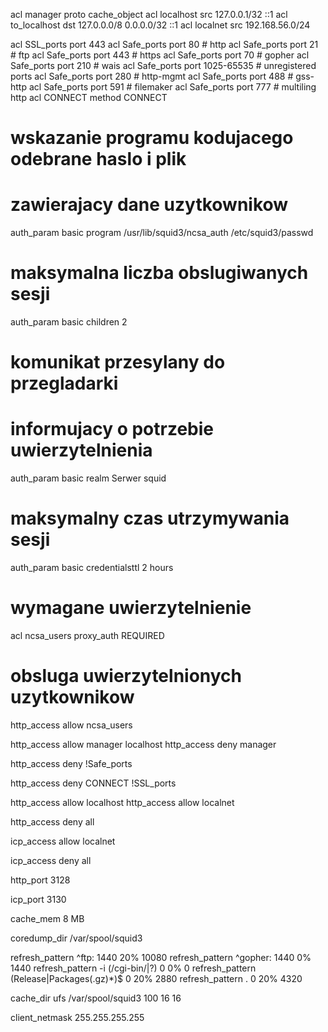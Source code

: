 acl manager proto cache_object
acl localhost src 127.0.0.1/32 ::1
acl to_localhost dst 127.0.0.0/8 0.0.0.0/32 ::1
acl localnet src 192.168.56.0/24

acl SSL_ports port 443
acl Safe_ports port 80		# http
acl Safe_ports port 21		# ftp
acl Safe_ports port 443		# https
acl Safe_ports port 70		# gopher
acl Safe_ports port 210		# wais
acl Safe_ports port 1025-65535	# unregistered ports
acl Safe_ports port 280		# http-mgmt
acl Safe_ports port 488		# gss-http
acl Safe_ports port 591		# filemaker
acl Safe_ports port 777		# multiling http
acl CONNECT method CONNECT

# wskazanie programu kodujacego odebrane haslo i plik
# zawierajacy dane uzytkownikow
auth_param basic program /usr/lib/squid3/ncsa_auth /etc/squid3/passwd
# maksymalna liczba obslugiwanych sesji
auth_param basic children 2
# komunikat przesylany do przegladarki
# informujacy o potrzebie uwierzytelnienia
auth_param basic realm Serwer squid
# maksymalny czas utrzymywania sesji
auth_param basic credentialsttl 2 hours
# wymagane uwierzytelnienie
acl ncsa_users proxy_auth REQUIRED
# obsluga uwierzytelnionych uzytkownikow
http_access allow ncsa_users

http_access allow manager localhost
http_access deny manager

http_access deny !Safe_ports

http_access deny CONNECT !SSL_ports

http_access allow localhost
http_access allow localnet

http_access deny all

icp_access allow localnet

icp_access deny all

http_port 3128

icp_port 3130

cache_mem 8 MB

coredump_dir /var/spool/squid3

refresh_pattern ^ftp:		1440	20%	10080
refresh_pattern ^gopher:	1440	0%	1440
refresh_pattern -i (/cgi-bin/|\?) 0	0%	0
refresh_pattern (Release|Packages(.gz)*)$      0       20%     2880
refresh_pattern .		0	20%	4320

cache_dir ufs /var/spool/squid3 100 16 16

client_netmask 255.255.255.255
